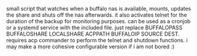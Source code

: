 small script that watches when a buffalo nas is available, mounts, updates the share and shuts off the nas afterwards.
it also activates telnet for the duration of the backup for monitoring purposes.
can be used as a cronjob or a systemd service with the included file.
just replace BUFFALOPASS BUFFALOSHARE LOCALSHARE ACPPATH BUFFALOIP SOURCE DEST.
requires acp commander to perform the telnet and shutdown functions.
i may make a more cohesive configurable version if i am not bored :)
